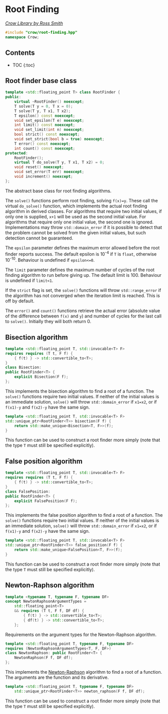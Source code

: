 # Root Finding

_[Crow Library by Ross Smith](index.html)_

```c++
#include "crow/root-finding.hpp"
namespace Crow;
```

## Contents

* TOC
{:toc}

## Root finder base class

```c++
template <std::floating_point T> class RootFinder {
public:
    virtual ~RootFinder() noexcept;
    T solve(T y = 0, T x = 0);
    T solve(T y, T x1, T x2);
    T epsilon() const noexcept;
    void set_epsilon(T e) noexcept;
    int limit() const noexcept;
    void set_limit(int n) noexcept;
    bool strict() const noexcept;
    void set_strict(bool b = true) noexcept;
    T error() const noexcept;
    int count() const noexcept;
protected:
    RootFinder();
    virtual T do_solve(T y, T x1, T x2) = 0;
    void reset() noexcept;
    void set_error(T err) noexcept;
    void increment() noexcept;
};
```

The abstract base class for root finding algorithms.

The `solve()` functions perform root finding, solving `f(x)=y`. These call the
virtual `do_solve()` function, which implements the actual root finding
algorithm in derived classes. For algorithms that require two initial values,
if only one is supplied, `x+1` will be used as the second initial value. For
algorithms that require only one initial value, the second one is ignored.
Implementations may throw `std::domain_error` if it is possible to detect
that the problem cannot be solved from the given initial values, but such
detection cannot be guaranteed.

The `epsilon` parameter defines the maximum error allowed before the root
finder reports success. The default epsilon is 10<sup>-4</sup> if `T` is
`float`, otherwise 10<sup>-10</sup>. Behaviour is undefined if `epsilon<=0`.

The `limit` parameter defines the maximum number of cycles of the root finding
algorithm to run before giving up. The default limit is 100. Behaviour is
undefined if `limit<1`.

If the `strict` flag is set, the `solve()` functions will throw
`std::range_error` if the algorithm has not converged when the iteration
limit is reached. This is off by default.

The `error()` and `count()` functions retrieve the actual error (absolute
value of the difference between `f(x)` and `y`) and number of cycles for the
last call to `solve()`. Initially they will both return 0.

## Bisection algorithm

```c++
template <std::floating_point T, std::invocable<T> F>
requires requires (T t, F f) {
    { f(t) } -> std::convertible_to<T>;
}
class Bisection:
public RootFinder<T> {
    explicit Bisection(F f);
};
```

This implements the bisection algorithm to find a root of a function. The
`solve()` functions require two initial values. If neither of the initial
values is an immediate solution, `solve()` will throw `std::domain_error` if
`x1=x2`, or if `f(x1)-y` and `f(x2)-y` have the same sign.

```c++
template <std::floating_point T, std::invocable<T> F>
std::unique_ptr<RootFinder<T>> bisection(F f) {
    return std::make_unique<Bisection<T, F>>(f);
}
```

This function can be used to construct a root finder more simply (note that
the type `T` must still be specified explicitly).

## False position algorithm

```c++
template <std::floating_point T, std::invocable<T> F>
requires requires (T t, F f) {
    { f(t) } -> std::convertible_to<T>;
}
class FalsePosition:
public RootFinder<T> {
    explicit FalsePosition(F f);
};
```

This implements the false position algorithm to find a root of a function. The
`solve()` functions require two initial values. If neither of the initial
values is an immediate solution, `solve()` will throw `std::domain_error` if
`x1=x2`, or if `f(x1)-y` and `f(x2)-y` have the same sign.

```c++
template <std::floating_point T, std::invocable<T> F>
std::unique_ptr<RootFinder<T>> false_position(F f) {
    return std::make_unique<FalsePosition<T, F>>(f);
}
```

This function can be used to construct a root finder more simply (note that
the type `T` must still be specified explicitly).

## Newton-Raphson algorithm

```c++
template <typename T, typename F, typename DF>
concept NewtonRaphsonArgumentTypes =
    std::floating_point<T>
    && requires (T t, F f, DF df) {
        { f(t) } -> std::convertible_to<T>;
        { df(t) } -> std::convertible_to<T>;
    };
```

Requirements on the argument types for the Newton-Raphson algorithm.

```c++
template <std::floating_point T, typename F, typename DF>
requires (NewtonRaphsonArgumentTypes<T, F, DF>)
class NewtonRaphson: public RootFinder<T> {
    NewtonRaphson(F f, DF df);
};
```

This implements the
[Newton-Raphson](https://en.wikipedia.org/wiki/Newton%27s_method) algorithm to
find a root of a function. The arguments are the function and its derivative.

```c++
template <std::floating_point T, typename F, typename DF>
    std::unique_ptr<RootFinder<T>> newton_raphson(F f, DF df);
```

This function can be used to construct a root finder more simply (note that
the type `T` must still be specified explicitly).
